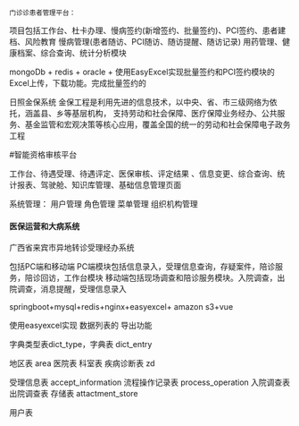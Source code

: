 	门诊诊患者管理平台：



项目包括工作台、杜卡办理、慢病签约(新增签约、批量签约)、PCI签约、患者建档、风险教育
慢病管理(患者随访、PCI随访、随访提醒、随访记录)
用药管理、健康档案、综合查询、统计分析模块


mongoDb + redis + oracle +
使用EasyExcel实现批量签约和PCI签约模块的Excel上传，下载功能。完成批量签约的



日照金保系统
金保工程是利用先进的信息技术，以中央、省、市三级网络为依托，涵盖县、乡等基层机构，
支持劳动和社会保障、医疗保障业务经办、公共服务、基金监管和宏观决策等核心应用，覆盖全国的统一的劳动和社会保障电子政务工程




#智能资格审核平台

工作台、待遇受理、待遇评定、医保审核、评定结果 、信息变更、综合查询、统计报表、驾驶舱、知识库管理、基础信息管理页面

系统管理： 用户管理 角色管理 菜单管理 组织机构管理


#### 医保运营和大病系统




广西省来宾市异地转诊受理经办系统

包括PC端和移动端
PC端模块包括信息录入，受理信息查询，存疑案件，陪诊服务，陪诊回访，工作台模块
移动端包括现场调查和陪诊服务模块。入院调查，出院调查，消息提醒，受理信息录入


springboot+mysql+redis+nginx+easyexcel+ amazon s3+vue

使用easyexcel实现 数据列表的 导出功能

字典类型表dict_type，字典表 dict_entry

地区表 area
医院表
科室表
疾病诊断表  zd

受理信息表 accept_information
流程操作记录表 process_operation
入院调查表
出院调查表
存储表 attactment_store

用户表








































